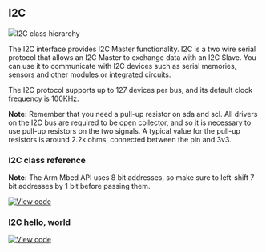 ## I2C

<span class="images">![](https://os.mbed.com/docs/v5.9/mbed-os-api-doxy/classmbed_1_1_i2_c.png)<span>I2C class hierarchy</span></span>

The I2C interface provides I2C Master functionality. I2C is a two wire serial protocol that allows an I2C Master to exchange data with an I2C Slave. You can use it to communicate with I2C devices such as serial memories, sensors and other modules or integrated circuits.

The I2C protocol supports up to 127 devices per bus, and its default clock frequency is 100KHz.

<span class="notes">**Note:** Remember that you need a pull-up resistor on sda and scl. All drivers on the I2C bus are required to be open collector, and so it is necessary to use pull-up resistors on the two signals. A typical value for the pull-up resistors is around 2.2k ohms, connected between the pin and 3v3. </span>

### I2C class reference

<span class="notes">**Note:** The Arm Mbed API uses 8 bit addresses, so make sure to left-shift 7 bit addresses by 1 bit before passing them. </span>

[![View code](https://www.mbed.com/embed/?type=library)](http://os.mbed.com/docs/v5.9/mbed-os-api-doxy/classmbed_1_1_i2_c.html)

### I2C hello, world

[![View code](https://www.mbed.com/embed/?url=https://os.mbed.com/teams/mbed_example/code/I2C_HelloWorld/)](https://os.mbed.com/teams/mbed_example/code/I2C_HelloWorld/file/fa13d56ff9ff/main.cpp)
